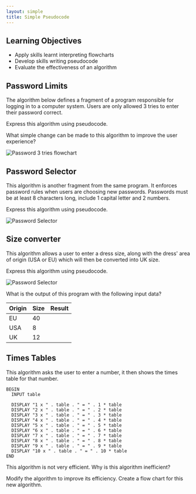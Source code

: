 ```yaml
---
layout: simple
title: Simple Pseudocode
---
```


## Learning Objectives

* Apply skills learnt interpreting flowcharts
* Develop skills writing pseudocode
* Evaluate the effectiveness of an algorithm

## Password Limits

The algorithm below defines a fragment of a program responsible for logging in to a computer system. Users are only allowed 3 tries to enter their password correct.

Express this algorithm using pseudocode.

What simple change can be made to this algorithm to improve the user experience?

![Password 3 tries flowchart](resources/Password3Tries.png)

## Password Selector

This algorithm is another fragment from the same program. It enforces password rules when users are choosing new passwords. Passwords must be at least 8 characters long, include 1 capital letter and 2 numbers.

Express this algorithm using pseudocode.

![Password Selector](resources/ChoosePassword.png)

## Size converter

This algorithm allows a user to enter a dress size, along with the dress' area of origin (USA or EU) which will then be converted into UK size.

Express this algorithm using pseudocode.

![Password Selector](resources/SizeConverter.png)

What is the output of this program with the following input data?

| Origin | Size | Result |
|--------|------|--------|
| EU     | 40   |        |
| USA    | 8    |        |
| UK     | 12   |        |

## Times Tables

This algorithm asks the user to enter a number, it then shows the times table for that number.

```
BEGIN
  INPUT table

  DISPLAY "1 x " . table . " = " . 1 * table
  DISPLAY "2 x " . table . " = " . 2 * table
  DISPLAY "3 x " . table . " = " . 3 * table
  DISPLAY "4 x " . table . " = " . 4 * table
  DISPLAY "5 x " . table . " = " . 5 * table
  DISPLAY "6 x " . table . " = " . 6 * table
  DISPLAY "7 x " . table . " = " . 7 * table
  DISPLAY "8 x " . table . " = " . 8 * table
  DISPLAY "9 x " . table . " = " . 9 * table
  DISPLAY "10 x " . table . " = " . 10 * table
END
```

This algorithm is not very efficient. Why is this algorithm inefficient?

Modify the algorithm to improve its efficiency. Create a flow chart for this new algorithm.